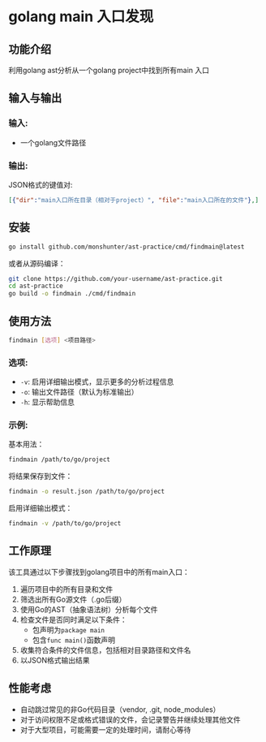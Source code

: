 # golang main 入口发现

## 功能介绍
利用golang ast分析从一个golang project中找到所有main 入口

## 输入与输出
### 输入: 
- 一个golang文件路径

### 输出: 
JSON格式的键值对:
```json
[{"dir":"main入口所在目录（相对于project）", "file":"main入口所在的文件"},]
```

## 安装

```bash
go install github.com/monshunter/ast-practice/cmd/findmain@latest
```

或者从源码编译：

```bash
git clone https://github.com/your-username/ast-practice.git
cd ast-practice
go build -o findmain ./cmd/findmain
```

## 使用方法

```bash
findmain [选项] <项目路径>
```

### 选项:
- `-v`: 启用详细输出模式，显示更多的分析过程信息
- `-o`: 输出文件路径（默认为标准输出）
- `-h`: 显示帮助信息

### 示例:

基本用法：
```bash
findmain /path/to/go/project
```

将结果保存到文件：
```bash
findmain -o result.json /path/to/go/project
```

启用详细输出模式：
```bash
findmain -v /path/to/go/project
```

## 工作原理

该工具通过以下步骤找到golang项目中的所有main入口：

1. 遍历项目中的所有目录和文件
2. 筛选出所有Go源文件（.go后缀）
3. 使用Go的AST（抽象语法树）分析每个文件
4. 检查文件是否同时满足以下条件：
   - 包声明为`package main`
   - 包含`func main()`函数声明
5. 收集符合条件的文件信息，包括相对目录路径和文件名
6. 以JSON格式输出结果

## 性能考虑

- 自动跳过常见的非Go代码目录（vendor, .git, node_modules）
- 对于访问权限不足或格式错误的文件，会记录警告并继续处理其他文件
- 对于大型项目，可能需要一定的处理时间，请耐心等待